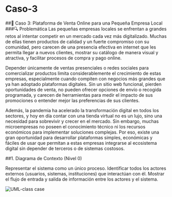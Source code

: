 # Caso-3

##📌 Caso 3: Plataforma de Venta Online para una Pequeña Empresa Local
###🔍 Problemática
Las pequeñas empresas locales se enfrentan a grandes retos al intentar competir en un mercado cada vez más digitalizado. Muchas de ellas tienen productos de calidad y un fuerte compromiso con su comunidad, pero carecen de una presencia efectiva en internet que les permita llegar a nuevos clientes, mostrar su catálogo de manera visual y atractiva, y facilitar procesos de compra y pago online.

Depender únicamente de ventas presenciales o redes sociales para comercializar productos limita considerablemente el crecimiento de estas empresas, especialmente cuando compiten con negocios más grandes que ya han adoptado plataformas digitales. Sin un sitio web funcional, pierden oportunidades de venta, no pueden ofrecer opciones de envío o recogida programada, y carecen de herramientas para medir el impacto de sus promociones o entender mejor las preferencias de sus clientes.

Además, la pandemia ha acelerado la transformación digital en todos los sectores, y hoy en día contar con una tienda virtual no es un lujo, sino una necesidad para sobrevivir y crecer en el mercado. Sin embargo, muchas microempresas no poseen el conocimiento técnico ni los recursos económicos para implementar soluciones complejas. Por eso, existe una gran oportunidad para desarrollar plataformas simples, económicas y fáciles de usar que permitan a estas empresas integrarse al ecosistema digital sin depender de terceros o de sistemas costosos.

##1. Diagrama de Contexto (Nivel 0)

Representar el sistema como un único proceso.
Identificar todos los actores externos (usuarios, sistemas, instituciones) que interactúan con él.
Mostrar el flujo de entrada y salida de información entre los actores y el sistema.

![UML-class case]([https://lucid.app/lucidchart/25b0e2e2-6166-4a32-af0b-2e7efeff722b/edit?viewport_loc=898%2C-1229%2C4188%2C2400%2COi4oU1hQ9DUx&invitationId=inv_62d6a909-5db6-4be9-a498-db251aaea1fc](https://lucid.app/publicSegments/view/dc8d6262-c047-4c83-a3f2-ff2a893dba87/image.png))
